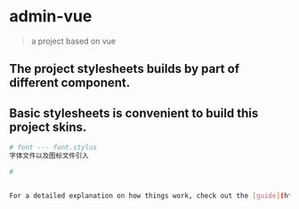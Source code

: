 # admin-vue

> a project based on vue

## The project stylesheets builds by part of different component.
## Basic stylesheets is convenient to build this project skins.

``` bash
# font --- font.stylus
字体文件以及图标文件引入

#


For a detailed explanation on how things work, check out the [guide](http://vuejs-templates.github.io/webpack/) and [docs for vue-loader](http://vuejs.github.io/vue-loader).
